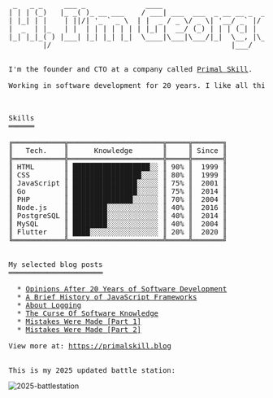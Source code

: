 <pre>

 _   _ _     ___ _              ____                             
| | | (_)   |_ _( )_ __ ___    / ___| ___  ___  _ __ __ _  ___   
| |_| | |    | ||/| '_ ` _ \  | |  _ / _ \/ _ \| '__/ _` |/ _ \  
|  _  | |_   | |  | | | | | | | |_| |  __/ (_) | | | (_| |  __/_ 
|_| |_|_( ) |___| |_| |_| |_|  \____|\___|\___/|_|  \__, |\___(_)
        |/                                          |___/        
  

I'm the founder and CTO at a company called <a href="https://github.com/primalskill">Primal Skill</a>.

Working in software development for 20 years. I like all things computers, software, and programming.


  
Skills
══════

╔════════════╦══════════════════════╦═════╦═══════╗
║   Tech.    ║      Knowledge       ║     ║ Since ║
╠════════════╬══════════════════════╬═════╬═══════╣
║ HTML       ║ ██████████████████░░ ║ 90% ║  1999 ║
║ CSS        ║ ████████████████░░░░ ║ 80% ║  1999 ║
║ JavaScript ║ ███████████████░░░░░ ║ 75% ║  2001 ║
║ Go         ║ ███████████████░░░░░ ║ 75% ║  2014 ║
║ PHP        ║ ██████████████░░░░░░ ║ 70% ║  2004 ║
║ Node.js    ║ ████████░░░░░░░░░░░░ ║ 40% ║  2016 ║
║ PostgreSQL ║ ████████░░░░░░░░░░░░ ║ 40% ║  2014 ║
║ MySQL      ║ ████████░░░░░░░░░░░░ ║ 40% ║  2004 ║
║ Flutter    ║ ████░░░░░░░░░░░░░░░░ ║ 20% ║  2020 ║
╚════════════╩══════════════════════╩═════╩═══════╝

  
My selected blog posts
══════════════════════

  * <a href="https://primalskill.blog/opinions-after-20-years-of-software-development">Opinions After 20 Years of Software Development</a>
  * <a href="https://primalskill.blog/a-brief-history-of-javascript-frameworks">A Brief History of JavaScript Frameworks</a>
  * <a href="https://primalskill.blog/about-logging">About Logging</a>
  * <a href="https://primalskill.blog/the-curse-of-software-knowledge">The Curse Of Software Knowledge</a>
  * <a href="https://primalskill.blog/mistakes-were-made-part-1">Mistakes Were Made [Part 1]</a>
  * <a href="https://primalskill.blog/mistakes-were-made-part-2">Mistakes Were Made [Part 2]</a>

View more at: <a href="https://primalskill.blog">https://primalskill.blog</a>

 
This is my 2025 updated battle station:
</pre>

![2025-battlestation](https://github.com/user-attachments/assets/abe4d1a9-97fd-4c87-8ab7-fa2c243dff44)



